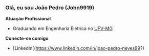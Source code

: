 ### Olá, eu sou João Pedro (John9919)

**Atuação Profissional**
- Graduando em Engenharia Elétrica no [UFV-MG](https://www.ufv.br/)

**Conecte-se comigo**
- [LinkedIn[(https://www.linkedin.com/in/joao-pedro-neves99?)

 
